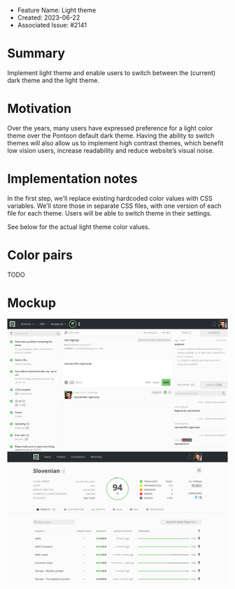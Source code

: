 - Feature Name: Light theme
- Created: 2023-06-22
- Associated Issue: #2141

# Summary

Implement light theme and enable users to switch between the (current) dark theme and the light theme.

# Motivation

Over the years, many users have expressed preference for a light color theme over the Pontoon default dark theme. Having the ability to switch themes will also allow us to implement high contrast themes, which benefit low vision users, increase readability and reduce website’s visual noise.

# Implementation notes

In the first step, we'll replace existing hardcoded color values with CSS variables. We'll store those in separate CSS files, with one version of each file for each theme. Users will be able to switch theme in their settings.

See below for the actual light theme color values.

# Color pairs

TODO

# Mockup

![](0113/translate.png)
![](0113/dashboard.png)
